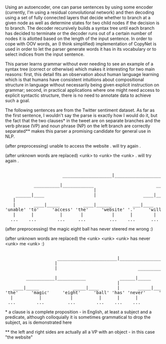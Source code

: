 Using an autoencoder, one can parse sentences by using some encoder (currently, I'm using a residual convolutional network) and then
decoding using a set of fully connected layers that decide whether to branch at a given node as well as determine states for two child nodes if the decision is to branch. The decoder recursively builds a syntax tree until each branch has decided to terminate or the decoder runs out of a certain number of nodes it is allotted based on the length of the input sentence. In order to cope with OOV words, an (I think simplified) implementation of CopyNet is used in order to let the parser generate words it has in its vocabulary or to select indices from the input sentence.

This parser learns grammar without ever needing to see an example of a syntax tree (correct or otherwise) which makes it interesting for two main reasons: first, this detail fits an observation about human language learning which is that humans have consistent intuitions about compositional structure in language without necessarily being given explicit instruction on grammar; second, in practical applications where one might need access to explicit syntactic structure, there is no need to annotate data to achieve such a goal.

The following sentences are from the Twitter sentiment dataset. As far as the first sentence, I wouldn't say the parse is exactly how I would do it, but the fact that the two clauses\* in the tweet are on separate branches and the verb phrase (VP) and noun phrase (NP) on the left branch are correctly separated\*\* makes this parser a promising candidate for general use in NLP.

(after preprocessing) unable to access the website . will try again .

(after unknown words are replaced) \<unk> to \<unk> the \<unk> . will try again .

<pre>                                                                               
                      ___________________|______________________                    
                                                                                   
           __________|____________                        ______|____________       
                                  |                                          |     
    ______|____                   |                  ____|______             |      
   |                                                            |            |      
   |       ____|_____         ____|______        ___|____       |       _____|___   
'unable' 'to'     'access' 'the'     'website' '.'     'will' 'try' 'again'     '.'
   |      |          |       |           |      |        |      |      |         |  
  ...    ...        ...     ...         ...    ...      ...    ...    ...       ...
</pre>

(after preprocessing) the magic eight ball has never steered me wrong :)

(after unknown words are replaced) the \<unk> \<unk> \<unk> has never \<unk> me \<unk> :)

<pre>                                                                                     
                    _______________________|___________________                       
                   |                                                                 
                   |                               ____________|___________           
                                                                           |         
        ___________|___________             ______|_____                   |          
                                           |                                         
   ____|_____             _____|____       |       _____|______        ____|_____     
'the'     'magic'     'eight'     'ball' 'has' 'never'     'steered' 'me'     'wrong'
  |          |           |          |      |      |            |      |          |    
 ...        ...         ...        ...    ...    ...          ...    ...        ...  
</pre>

\* a clause is a complete proposition - in English, at least a subject and a predicate, although colloquially it is sometimes grammatical to drop the subject, as is demonstrated here

\*\* the left and right sides are actually all a VP with an object - in this case "the website"
